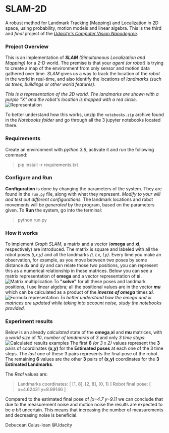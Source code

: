 # SLAM-2D
A robust method for Landmark Tracking (Mapping) and Localization in 2D space, using probability, motion models and linear algebra. This is the third and _final_ project of the [*Udacity's Computer Vision Nanodegree*](https://www.udacity.com/course/computer-vision-nanodegree--nd891).

### Project Overview

This is an implementation of **_SLAM_** _(Simultaneous Localization and Mapping)_ for a 2-D world. The premise is that your _agent (or robot)_ is trying to create a map of the environment from only sensor and motion data gathered over time. _SLAM_ gives us a way to track the location of the _robot_ in the world in real-time, and also identify the locations of _landmarks (such as trees, buildings or other world features)_.

_This is a representation of the 2D world. The landmarks are shown with a purple "X" and the robot's location is mapped with a red circle._
![Representation](https://i.imgur.com/eFYfWy8.png)


To better understand how this works, unzip the `notebooks.zip` archive found in the _Notebooks folder_ and go through all the 3 jupyter notebooks located there.

### Requirements
Create an environment with _python 3.6_, activate it and run the following command:

> pip install -r requirements.txt

### Configure and Run

**Configuration** is done by changing the parameters of the system. They are found in the `run.py` file, along with what they represent. *Modify to your will and test out different configurations.*
The landmark locations and robot movements will be *generated* by the program, based on the parameters given. 
To **Run** the system, go into the terminal:

> python run.py

### How it works

To implement *Graph SLAM*, a matrix and a vector (**omega** and **xi**, respectively) are introduced. The matrix is square and labeled with all the robot poses *(i,x,y)* and all the landmarks *(i, Lx, Ly)*. 
Every time you make an observation, for example, as you move between two poses by some distance *dx* and *dy* and can relate those two positions, you can represent this as a numerical relationship in these matrices.
Below you can see a matrix representation of **omega** and a vector representation of **xi**.
![Matrix multiplication](https://i.imgur.com/3QeDJav.png)
To **"solve"** for all these poses and landmark positions, I use linear algebra; all the positional values are in the vector ***mu*** which can be calculated as a product of the ***inverse* *of* *omega*** times ***xi***.
![Formula representation](https://i.imgur.com/6TD3RJ1.png)
_To better understand how the omega and xi matrices are updated while taking into account noise, study the notebooks provided._

### Experiment results

Below is an already _calculated_ state of the **omega**,**xi** and **mu** matrices, with a *world size* of *10*, *number of landmarks* of *3* and only *3 time steps*:
![Calculated results examples](https://i.imgur.com/hvPBIFb.png)
The first **6** _(or 3 x 2)_ values represent the **3** pairs of coordinates **(x,y)** for the **Estimated poses** at each one of the 3 time steps. The _last_ one of these 3 pairs represents the final pose of the robot. The remaining **6** values are the other **3** pairs of **(x,y)** coordinates for the **3 Estimated Landmarks**.

The _Real_ values are:

> Landmarks coordinates:  [ [1, 8], [2, 8], [0, 1] ]
Robot final pose: [ x=4.62431 y=8.99146 ]

Compared to the estimated final pose of _[x=4.7 y=9.1]_ we can conclude that due to the measurement noise and motion noise the results are expected to be _a bit_ uncertain. This means that increasing the number of measurements and decreasing noise is beneficial. 

Debucean Caius-Ioan @Udacity 